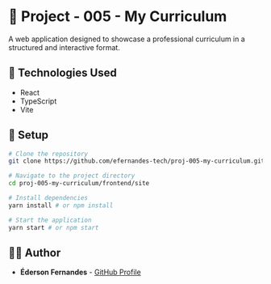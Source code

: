 # 📌 Project - 005 - My Curriculum

A web application designed to showcase a professional curriculum in a structured and interactive format.

## 🚀 Technologies Used

-   React
-   TypeScript
-   Vite

## 🔧 Setup

```sh
# Clone the repository
git clone https://github.com/efernandes-tech/proj-005-my-curriculum.git

# Navigate to the project directory
cd proj-005-my-curriculum/frontend/site

# Install dependencies
yarn install # or npm install

# Start the application
yarn start # or npm start
```

## 👨‍💻 Author

-   **Éderson Fernandes** - [GitHub Profile](https://github.com/efernandes-tech)

